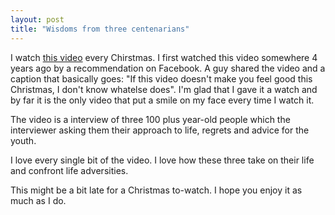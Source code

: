 ```yaml
---
layout: post
title: "Wisdoms from three centenarians"
---
```

 I watch [this video](https://www.youtube.com/watch?v=9AThycGCakk) every Chirstmas. I first watched this video somewhere 4 years ago by a recommendation on Facebook. A guy shared the video and a caption that basically goes: "If this video doesn't make you feel good this Christmas, I don't know whatelse does". I'm glad that I gave it a watch and by far it is the only video that put a smile on my face every time I watch it.
 
 The video is a interview of three 100 plus year-old people which the interviewer asking them their approach to life, regrets and advice for the youth.
 
 I love every single bit of the video. I love how these three take on their life and confront life adversities.
 
 This might be a bit late for a Christmas to-watch. I hope you enjoy it as much as I do.
